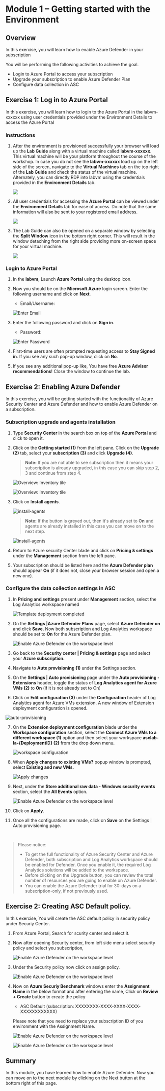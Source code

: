 # Module 1 – Getting started with the Environment

## Overview

In this exercise, you will learn how to enable Azure Defender in your subscription

You will be performing the following activities to achieve the goal.

  - Login to Azure Portal to access your subscription
  - Upgrade your subscription to enable Azure Defender Plan
  - Configure data collection in ASC

## Exercise 1: Log in to Azure Portal

In this exercise, you will learn how to login to the Azure Portal in the labvm-xxxxxx using user credentials provided under the Environment Details to access the Azure Portal

### Instructions 

1. After the environment is provisioned successfully your browser will load up the **Lab Guide** along with a virtual machine called **labvm-xxxxxx**. This virtual machine will be your platform throughout the course of the workshop. In case you do not see the **labvm-xxxxxx** load up on the left side of the screen, navigate to the **Virtual Machines** tab on the top right of the **Lab Guide** and check the status of the virtual machine. Alternately, you can directly RDP into labvm using the credentials provided in the **Environment Details** tab.

   ![](../Images/ex1.inst-a.png)

2. All user credentials for accessing the **Azure Portal** can be viewed under the **Environment Details** tab for ease of access. Do note that the same information will also be sent to your registered email address. 

   ![](../Images/ex1.inst-b.png)

3. The Lab Guide can also be opened on a separate window by selecting the **Split Window** icon in the bottom right corner. This will result in the window detaching from the right side providing more on-screen space for your virtual machine.

   ![](../Images/ex1.inst-c.png)

### Login to Azure Portal 

1. In the **labvm**, Launch **Azure Portal** using the desktop icon.  

2. Now you should be on the **Microsoft Azure** login screen. Enter the following username and click on **Next**.  

   * Email/Username: <inject key="AzureAdUserEmail"></inject> 

   ![](../Images/azure-login-enter-email.png "Enter Email") 

3. Enter the following password and click on **Sign in**. 

   * Password: <inject key="AzureAdUserPassword"></inject> 

   ![](../Images/azure-login-enter-password1.png "Enter Password") 

4. First-time users are often prompted requesting access to **Stay Signed in**. If you see any such pop-up window, click on **No**.

5. If you see any additional pop-up like, You have free **Azure Advisor recommendations!** Close the window to continue the lab. 


## Exercise 2: Enabling Azure Defender

In this exercise, you will be getting started with the functionality of Azure Security Center and Azure Defender and how to enable Azure Defender on a subscription.

### Subscription upgrade and agents installation

1. Type **Security Center** in the search box on top of the **Azure Portal** and click to open it.

2. Click on the **Getting started (1)** from the left pane. Click on the **Upgrade (2)** tab, select your **subscription (3)** and click **Upgrade (4)**.

   > **Note:** If you are not able to see subscription then it means your subscription is already upgraded, in this case you can skip step 2, 3 and continue from step 4.

   ![Overview: Inventory tile](../Images/get-started-1.png)

   ![Overview: Inventory tile](../Images/get-started.png)

3. Click on **Install agents**. 

   ![install-agents](../Images/installagents.png)
   
   > **Note:** If the button is greyed out, then it's already set to **On** and agents are already installed in this case you can move on to the next step.

   ![install-agents](../Images/installagents1.png)

4. Return to Azure security Center blade and click on **Pricing & settings** under the **Management** section from the left pane.

5. Your subscription should be listed here and the **Azure Defender plan** should appear **On** (if it does not, close your browser session and open a new one).

### Configure the data collection settings in ASC

1. In **Pricing and settings** present under **Management** section, select the Log Analytics workspace named **<inject key="log analytics workspace" props="{\&quot;enableCopy\&quot;:true,\&quot;style\&quot;:{\&quot;fontWeight\&quot;:\&quot;bold\&quot;}}" />**

   ![Template deployment completed](../Images/asc-workspace-pricing-settings.gif?raw=true)

2. On the **Settings |Azure Defender Plans** page, select **Azure Defender on** and click **Save**. Now both subscription and Log Analytics workspace should be set to **On** for the Azure Defender plan.

   ![Enable Azure Defender on the workspace level](../Images/asc-enable-defender-workspace.gif?raw=true)

3. Go back to the **Security center | Pricing & settings** page and select your **Azure subscription**.

4. Navigate to **Auto provisioning (1)** under the Settings section.

5. On the **Settings | Auto provisioning** page under the **Auto provisioning - Extensions** header, toggle the status of **Log Analytics agent for Azure VMs (2)** to **On** (if it is not already set to On)

6. Click on **Edit configuration (3)** under the **Configuration** header of Log Analytics agent for Azure VMs extension. A new window of Extension deployment configuration is opened.

  ![auto-provisioning](../Images/ex2.step6.png)

7. On the **Extension deployment configuration** blade under the **Workspace configuration** section, select the **Connect Azure VMs to a different workspace (1)** option and then select your workspace **asclab-la-{DeploymentID} (2)** from the drop down menu.

   ![workspace configuration](../Images/connectazurevms.png)

8. When **Apply changes to existing VMs?** popup window is prompted, select **Existing and new VMs**.

   ![Apply changes](../Images/applychanges.png)

9. Next, under the **Store additional raw data - Windows security events** section, select the **All Events** option.

    ![Enable Azure Defender on the workspace level](../Images/allevents.png)

10. Click on **Apply**.

11. Once all the configurations are made, click on **Save** on the Settings | Auto provisioning page.

<br>

> Please notice:
> * To get the full functionality of Azure Security Center and Azure Defender, both subscription and Log Analytics workspace should be enabled for Defender. Once you enable it,  the required Log Analytics solutions will be added to the workspace.
> * Before clicking on the Upgrade button, you can review the total number of resources you are going to enable on Azure Defender.
> * You can enable the Azure Defender trial for 30-days on a subscription-only, if not previously used.


## Exercise 2: Creating ASC Default policy.

In this exercise, You will create the ASC default policy in security policy under  Securiy Center.

1. From Azure Portal, Search for scurity center and select it.

1. Now after opening Security center, from left side menu select security policy and select you subscription,

    ![Enable Azure Defender on the workspace level](../Images/1.png)
    
1. Under the Security policy now click on assign policy.

    ![Enable Azure Defender on the workspace level](../Images/2.png)
    
1. Now on **Azure Securiy Benchmark** windows enter the **Assignment Name** in the below format and after entering the name, Click on **Review + Create** button to create the policy
   - ASC Default (subscription: XXXXXXXX-XXXX-XXXX-XXXX-XXXXXXXXXXXX)
  
   Please note that you need to replace your subscription ID of you environment with the Assignment Name.
   
    ![Enable Azure Defender on the workspace level](../Images/3.png)
    
     ![Enable Azure Defender on the workspace level](../Images/4.png)
    


## Summary

  In this module, you have learned how to enable Azure Defender. Now you can move on to the next module by clicking on the Next button at the bottom right of this page.
